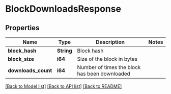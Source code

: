 # BlockDownloadsResponse

## Properties

Name | Type | Description | Notes
------------ | ------------- | ------------- | -------------
**block_hash** | **String** | Block hash | 
**block_size** | **i64** | Size of the block in bytes | 
**downloads_count** | **i64** | Number of times the block has been downloaded | 

[[Back to Model list]](../README.md#documentation-for-models) [[Back to API list]](../README.md#documentation-for-api-endpoints) [[Back to README]](../README.md)



